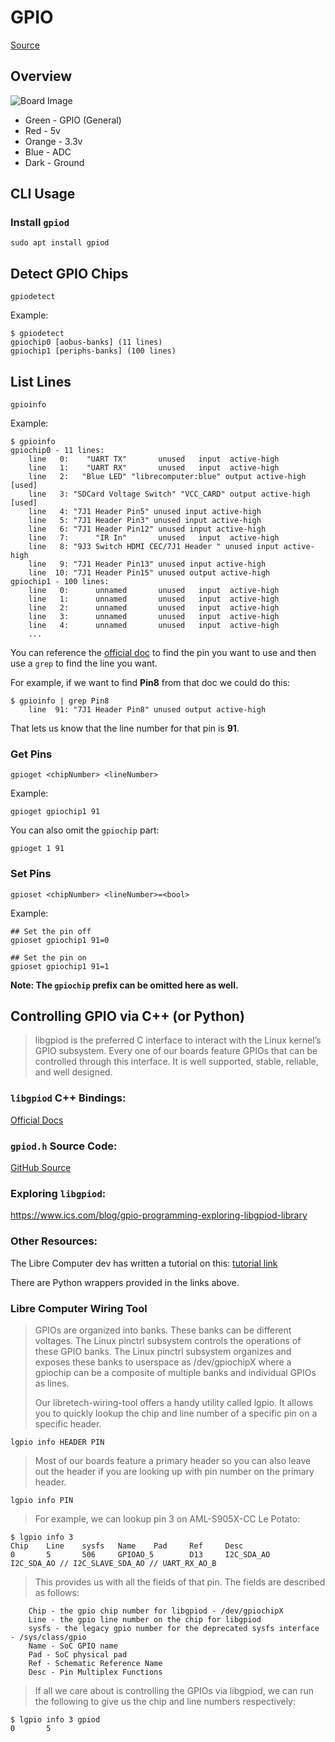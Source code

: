 # GPIO
[Source](https://developer.technexion.com/docs/using-gpio-from-a-linux-shell)
## Overview
![Board Image](libre_rips/board_img.png)

- Green - GPIO (General)
- Red - 5v
- Orange - 3.3v
- Blue - ADC
- Dark - Ground

## CLI Usage

### Install `gpiod`
```
sudo apt install gpiod
```

## Detect GPIO Chips
```
gpiodetect
```

Example:
```
$ gpiodetect
gpiochip0 [aobus-banks] (11 lines)
gpiochip1 [periphs-banks] (100 lines)
```

## List Lines
```
gpioinfo
```

Example:
```
$ gpioinfo
gpiochip0 - 11 lines:
	line   0:    "UART TX"       unused   input  active-high 
	line   1:    "UART RX"       unused   input  active-high 
	line   2:   "Blue LED" "librecomputer:blue" output active-high [used]
	line   3: "SDCard Voltage Switch" "VCC_CARD" output active-high [used]
	line   4: "7J1 Header Pin5" unused input active-high 
	line   5: "7J1 Header Pin3" unused input active-high 
	line   6: "7J1 Header Pin12" unused input active-high 
	line   7:      "IR In"       unused   input  active-high 
	line   8: "9J3 Switch HDMI CEC/7J1 Header " unused input active-high 
	line   9: "7J1 Header Pin13" unused input active-high 
	line  10: "7J1 Header Pin15" unused output active-high 
gpiochip1 - 100 lines:
	line   0:      unnamed       unused   input  active-high 
	line   1:      unnamed       unused   input  active-high 
	line   2:      unnamed       unused   input  active-high 
	line   3:      unnamed       unused   input  active-high 
	line   4:      unnamed       unused   input  active-high
    ...
```

You can reference the [official doc](https://docs.google.com/spreadsheets/d/1U3z0Gb8HUEfCIMkvqzmhMpJfzRqjPXq7mFLC-hvbKlE/edit#gid=0) to find the pin you want to use and then use a `grep` to find the line you want. 

For example, if we want to find **Pin8** from that doc we could do this:
```
$ gpioinfo | grep Pin8
	line  91: "7J1 Header Pin8" unused output active-high 
```

That lets us know that the line number for that pin is **91**. 

### Get Pins
```
gpioget <chipNumber> <lineNumber>
```

Example:
```
gpioget gpiochip1 91
```

You can also omit the `gpiochip` part:
```
gpioget 1 91
```

### Set Pins
```
gpioset <chipNumber> <lineNumber>=<bool>
```

Example:
```
## Set the pin off
gpioset gpiochip1 91=0

## Set the pin on
gpioset gpiochip1 91=1
```

**Note: The `gpiochip` prefix can be omitted here as well.** 

## Controlling GPIO via C++ (or Python)
> libgpiod is the preferred C interface to interact with the Linux kernel’s GPIO subsystem. Every one of our boards feature GPIOs that can be controlled through this interface. It is well supported, stable, reliable, and well designed.

### `libgpiod` C++ Bindings:
[Official Docs](https://libgpiod.readthedocs.io/en/latest/group__gpiod__cxx.html)

### `gpiod.h` Source Code:
[GitHub Source](https://github.com/brgl/libgpiod/blob/master/include/gpiod.h)

### Exploring `libgpiod`:
https://www.ics.com/blog/gpio-programming-exploring-libgpiod-library

### Other Resources:
The Libre Computer dev has written a tutorial on this:
[tutorial link](https://hub.libre.computer/t/how-to-control-gpio-via-python-3/601)

There are Python wrappers provided in the links above. 

### Libre Computer Wiring Tool

> GPIOs are organized into banks. These banks can be different voltages. The Linux pinctrl subsystem controls the operations of these GPIO banks. The Linux pinctrl subsystem organizes and exposes these banks to userspace as /dev/gpiochipX where a gpiochip can be a composite of multiple banks and individual GPIOs as lines.
> 
> Our libretech-wiring-tool offers a handy utility called lgpio. It allows you to quickly lookup the chip and line number of a specific pin on a specific header.

```
lgpio info HEADER PIN
```

> Most of our boards feature a primary header so you can also leave out the header if you are looking up with pin number on the primary header.

```
lgpio info PIN
```

> For example, we can lookup pin 3 on AML-S905X-CC Le Potato:
```
$ lgpio info 3
Chip    Line    sysfs   Name    Pad     Ref     Desc
0       5       506     GPIOAO_5        D13     I2C_SDA_AO      I2C_SDA_AO // I2C_SLAVE_SDA_AO // UART_RX_AO_B
```

> This provides us with all the fields of that pin. The fields are described as follows:
```
    Chip - the gpio chip number for libgpiod - /dev/gpiochipX
    Line - the gpio line number on the chip for libgpiod
    sysfs - the legacy gpio number for the deprecated sysfs interface - /sys/class/gpio
    Name - SoC GPIO name
    Pad - SoC physical pad
    Ref - Schematic Reference Name
    Desc - Pin Multiplex Functions
```

> If all we care about is controlling the GPIOs via libgpiod, we can run the following to give us the chip and line numbers respectively:

```
$ lgpio info 3 gpiod
0       5
```